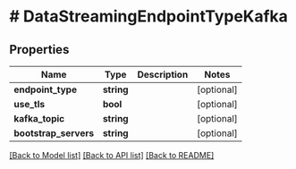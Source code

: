 # # DataStreamingEndpointTypeKafka

## Properties

Name | Type | Description | Notes
------------ | ------------- | ------------- | -------------
**endpoint_type** | **string** |  | [optional]
**use_tls** | **bool** |  | [optional]
**kafka_topic** | **string** |  | [optional]
**bootstrap_servers** | **string** |  | [optional]

[[Back to Model list]](../../README.md#models) [[Back to API list]](../../README.md#endpoints) [[Back to README]](../../README.md)
